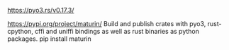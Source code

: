 https://pyo3.rs/v0.17.3/

https://pypi.org/project/maturin/
Build and publish crates with pyo3, rust-cpython, cffi and uniffi bindings as well as rust binaries as python packages.
pip install maturin 

